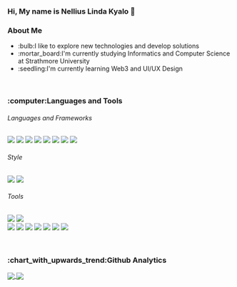 ### Hi, My name is Nellius Linda Kyalo 👋

<!--
**Nelliuslinda/Nelliuslinda** is a ✨ _special_ ✨ repository because its `README.md` (this file) appears on your GitHub profile.

Here are some ideas to get you started:

- 🔭 I’m currently working on ...
- 🌱 I’m currently learning ...
- 👯 I’m looking to collaborate on ...
- 🤔 I’m looking for help with ...
- 💬 Ask me about ...
- 📫 How to reach me: ...
- 😄 Pronouns: ...
- ⚡ Fun fact: ...
-->

<h3>About Me</h3>
<ul>
 <li>:bulb:I like to explore new technologies and develop solutions</li>
 <li>:mortar_board:I'm currently studying Informatics and Computer Science at Strathmore University</li>
 <li>:seedling:I'm currently learning Web3 and UI/UX Design
</ul>

<br>

<h3>:computer:Languages and Tools</h3>
<h6>Languages and Frameworks</h6>

![](https://img.shields.io/badge/React-informational?style=for-the-badge&logo=react&logoColor=white&color=00d8ff)
![](https://img.shields.io/badge/PHP-informational?style=for-the-badge&logo=PHP&logoColor=white&color=8892be)
![](https://img.shields.io/badge/HTML5-informational?style=for-the-badge&logo=HTML5&logoColor=white&color=E34F26)
![](https://img.shields.io/badge/JavaScript-informational?style=for-the-badge&logo=JavaScript&logoColor=white&color=f7df1e)
![](https://img.shields.io/badge/Java-informational?style=for-the-badge&logo=Java&logoColor=white&color=FFA518)
![](https://img.shields.io/badge/CSharp-informational?style=for-the-badge&logo=c-sharp&logoColor=white&color=239120)
![](https://img.shields.io/badge/.NET-informational?style=for-the-badge&logo=.net&logoColor=white&color=512BD4)
![](https://img.shields.io/badge/MySQL-informational?style=for-the-badge&logo=MySQL&logoColor=white&color=00758f)


 <h6>Style</h6>
  
![](https://img.shields.io/badge/CSS-informational?style=for-the-badge&logo=css3&logoColor=white&color=264de4)
![](https://img.shields.io/badge/Bootstrap-informational?style=for-the-badge&logo=Bootstrap&logoColor=white&color=563d7c)
    
 <h6>Tools</h6>
  
![](https://img.shields.io/badge/AdobeXD-informational?style=for-the-badge&logo=Adobe-XD&logoColor=white&color=FF61F6)
![](https://img.shields.io/badge/Figma-informational?style=for-the-badge&logo=Figma&logoColor=white&color=e04a34)  
![](https://img.shields.io/badge/GitHub-informational?style=for-the-badge&logo=GitHub&logoColor=white&color=181717)
![](https://img.shields.io/badge/Git-informational?style=for-the-badge&logo=Git&logoColor=white&color=#F05032) 
![](https://img.shields.io/badge/VisualStudio-informational?style=for-the-badge&logo=Visual-Studio&logoColor=white&color=5C2D91)
![](https://img.shields.io/badge/VisualStudioCode-informational?style=for-the-badge&logo=Visual-Studio-Code&logoColor=white&color=007ACC)
![](https://img.shields.io/badge/IntellijIdea-informational?style=for-the-badge&logo=Intellij-IDEA&logoColor=white&color=000000) 
![](https://img.shields.io/badge/MicosoftSQLServer-informational?style=for-the-badge&logo=Microsoft-SQL-Server&logoColor=white&color=CC2927)
![](https://img.shields.io/badge/XAMPP-informational?style=for-the-badge&logo=XAMPP&logoColor=white&color=FB7A24)

<br>

<h3>:chart_with_upwards_trend:Github Analytics</h3>
<a href="https://github.com/Nelliuslinda/github-readme-stats">
  <img align="center" src="https://github-readme-stats.vercel.app/api?username=Nelliuslinda&count_private=true&show_icons=true&border_color=FFFFFF&title_color=171A21&text_color=617073&icon_color=AFB3F7" />
</a>
<a href="https://github.com/Nelliuslinda/github-readme-stats">
  <img align="center" src="https://github-readme-stats.vercel.app/api/top-langs/?username=Nelliuslinda&layout=compact&langs_count=6&border_color=FFFFFF&title_color=171A21" />
</a>

<!--
![](https://komarev.com/ghpvc/?username=Nelliuslinda&color=green&style=for-the-badge)
-->


